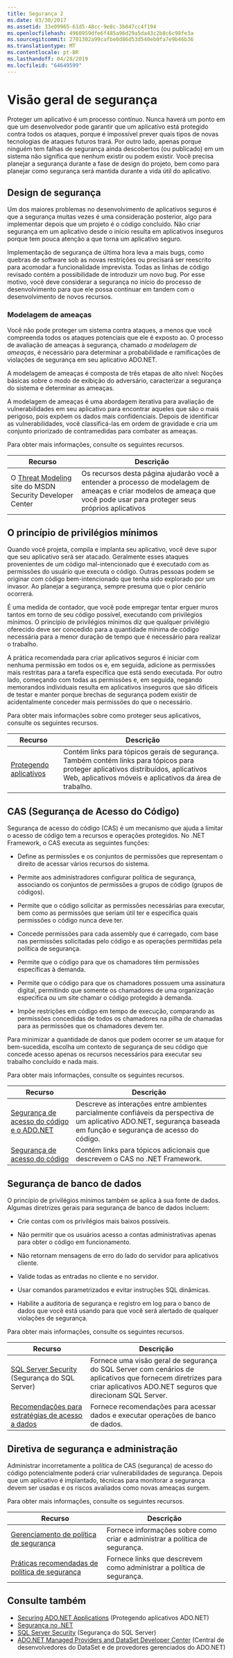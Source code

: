 ```yaml
---
title: Segurança 2
ms.date: 03/30/2017
ms.assetid: 33e09965-61d5-48cc-9e8c-3b047cc4f194
ms.openlocfilehash: 4960959dfe6f485a96d29a5da43c2b8c6c98fe3a
ms.sourcegitcommit: 2701302a99cafbe0d86d53d540eb0fa7e9b46b36
ms.translationtype: MT
ms.contentlocale: pt-BR
ms.lasthandoff: 04/28/2019
ms.locfileid: "64649599"
---
```

# <a name="security-overview"></a>Visão geral de segurança
Proteger um aplicativo é um processo contínuo. Nunca haverá um ponto em que um desenvolvedor pode garantir que um aplicativo está protegido contra todos os ataques, porque é impossível prever quais tipos de novas tecnologias de ataques futuros trará. Por outro lado, apenas porque ninguém tem falhas de segurança ainda descobertos (ou publicado) em um sistema não significa que nenhum existir ou podem existir. Você precisa planejar a segurança durante a fase de design do projeto, bem como para planejar como segurança será mantida durante a vida útil do aplicativo.  
  
## <a name="design-for-security"></a>Design de segurança  
 Um dos maiores problemas no desenvolvimento de aplicativos seguros é que a segurança muitas vezes é uma consideração posterior, algo para implementar depois que um projeto é o código concluído. Não criar segurança em um aplicativo desde o início resulta em aplicativos inseguros porque tem pouca atenção a que torna um aplicativo seguro.  
  
 Implementação de segurança de última hora leva a mais bugs, como quebras de software sob as novas restrições ou precisará ser reescrito para acomodar a funcionalidade imprevista. Todas as linhas de código revisado contém a possibilidade de introduzir um novo bug. Por esse motivo, você deve considerar a segurança no início do processo de desenvolvimento para que ele possa continuar em tandem com o desenvolvimento de novos recursos.  
  
### <a name="threat-modeling"></a>Modelagem de ameaças  
 Você não pode proteger um sistema contra ataques, a menos que você compreenda todos os ataques potenciais que ele é exposto ao. O processo de avaliação de ameaças à segurança, chamado *a modelagem de ameaças*, é necessário para determinar a probabilidade e ramificações de violações de segurança em seu aplicativo ADO.NET.  
  
 A modelagem de ameaças é composta de três etapas de alto nível: Noções básicas sobre o modo de exibição do adversário, caracterizar a segurança do sistema e determinar as ameaças.  
  
 A modelagem de ameaças é uma abordagem iterativa para avaliação de vulnerabilidades em seu aplicativo para encontrar aqueles que são o mais perigoso, pois expõem os dados mais confidenciais. Depois de identificar as vulnerabilidades, você classificá-las em ordem de gravidade e cria um conjunto priorizado de contramedidas para combater as ameaças.  
  
 Para obter mais informações, consulte os seguintes recursos.  
  
|Recurso|Descrição|  
|--------------|-----------------|  
|O [Threat Modeling](https://go.microsoft.com/fwlink/?LinkId=98353) site do MSDN Security Developer Center|Os recursos desta página ajudarão você a entender a processo de modelagem de ameaças e criar modelos de ameaça que você pode usar para proteger seus próprios aplicativos|  
  
## <a name="the-principle-of-least-privilege"></a>O princípio de privilégios mínimos  
 Quando você projeta, compila e implanta seu aplicativo, você deve supor que seu aplicativo será ser atacado. Geralmente esses ataques provenientes de um código mal-intencionado que é executado com as permissões do usuário que executa o código. Outras pessoas podem se originar com código bem-intencionado que tenha sido explorado por um invasor. Ao planejar a segurança, sempre presuma que o pior cenário ocorrerá.  
  
 É uma medida de contador, que você pode empregar tentar erguer muros tantos em torno de seu código possível, executando com privilégios mínimos. O princípio de privilégios mínimos diz que qualquer privilégio oferecido deve ser concedido para a quantidade mínima de código necessária para a menor duração de tempo que é necessário para realizar o trabalho.  
  
 A prática recomendada para criar aplicativos seguros é iniciar com nenhuma permissão em todos os e, em seguida, adicione as permissões mais restritas para a tarefa específica que está sendo executada. Por outro lado, começando com todas as permissões e, em seguida, negando memorandos individuais resulta em aplicativos inseguros que são difíceis de testar e manter porque brechas de segurança podem existir de acidentalmente conceder mais permissões do que o necessário.  
  
 Para obter mais informações sobre como proteger seus aplicativos, consulte os seguintes recursos.  
  
|Recurso|Descrição|  
|--------------|-----------------|  
|[Protegendo aplicativos](/visualstudio/ide/securing-applications)|Contém links para tópicos gerais de segurança. Também contém links para tópicos para proteger aplicativos distribuídos, aplicativos Web, aplicativos móveis e aplicativos da área de trabalho.|  
  
## <a name="code-access-security-cas"></a>CAS (Segurança de Acesso do Código)  
 Segurança de acesso do código (CAS) é um mecanismo que ajuda a limitar o acesso de código tem a recursos e operações protegidos. No .NET Framework, o CAS executa as seguintes funções:  
  
- Define as permissões e os conjuntos de permissões que representam o direito de acessar vários recursos do sistema.  
  
- Permite aos administradores configurar política de segurança, associando os conjuntos de permissões a grupos de código (grupos de códigos).  
  
- Permite que o código solicitar as permissões necessárias para executar, bem como as permissões que seriam útil ter e especifica quais permissões o código nunca deve ter.  
  
- Concede permissões para cada assembly que é carregado, com base nas permissões solicitadas pelo código e as operações permitidas pela política de segurança.  
  
- Permite que o código para que os chamadores têm permissões específicas à demanda.  
  
- Permite que o código para que os chamadores possuem uma assinatura digital, permitindo que somente os chamadores de uma organização específica ou um site chamar o código protegido à demanda.  
  
- Impõe restrições em código em tempo de execução, comparando as permissões concedidas de todos os chamadores na pilha de chamadas para as permissões que os chamadores devem ter.  
  
 Para minimizar a quantidade de danos que podem ocorrer se um ataque for bem-sucedida, escolha um contexto de segurança de seu código que concede acesso apenas os recursos necessários para executar seu trabalho concluído e nada mais.  
  
 Para obter mais informações, consulte os seguintes recursos.  
  
|Recurso|Descrição|  
|--------------|-----------------|  
|[Segurança de acesso do código e o ADO.NET](../../../../docs/framework/data/adonet/code-access-security.md)|Descreve as interações entre ambientes parcialmente confiáveis da perspectiva de um aplicativo ADO.NET, segurança baseada em função e segurança de acesso do código.|  
|[Segurança de acesso do código](../../../../docs/framework/misc/code-access-security.md)|Contém links para tópicos adicionais que descrevem o CAS no .NET Framework.|  
  
## <a name="database-security"></a>Segurança de banco de dados  
 O princípio de privilégios mínimos também se aplica à sua fonte de dados. Algumas diretrizes gerais para segurança de banco de dados incluem:  
  
- Crie contas com os privilégios mais baixos possíveis.  
  
- Não permitir que os usuários acesso a contas administrativas apenas para obter o código em funcionamento.  
  
- Não retornam mensagens de erro do lado do servidor para aplicativos cliente.  
  
- Valide todas as entradas no cliente e no servidor.  
  
- Usar comandos parametrizados e evitar instruções SQL dinâmicas.  
  
- Habilite a auditoria de segurança e registro em log para o banco de dados que você está usando para que você será alertado de qualquer violações de segurança.  
  
 Para obter mais informações, consulte os seguintes recursos.  
  
|Recurso|Descrição|  
|--------------|-----------------|  
|[SQL Server Security](../../../../docs/framework/data/adonet/sql/sql-server-security.md) (Segurança do SQL Server)|Fornece uma visão geral de segurança do SQL Server com cenários de aplicativos que fornecem diretrizes para criar aplicativos ADO.NET seguros que direcionam SQL Server.|  
|[Recomendações para estratégias de acesso a dados](https://docs.microsoft.com/previous-versions/visualstudio/visual-studio-2008/8fxztkff(v=vs.90))|Fornece recomendações para acessar dados e executar operações de banco de dados.|  
  
## <a name="security-policy-and-administration"></a>Diretiva de segurança e administração  
 Administrar incorretamente a política de CAS (segurança) de acesso do código potencialmente poderá criar vulnerabilidades de segurança. Depois que um aplicativo é implantado, técnicas para monitorar a segurança devem ser usadas e os riscos avaliados como novas ameaças surgem.  
  
 Para obter mais informações, consulte os seguintes recursos.  
  
|Recurso|Descrição|  
|--------------|-----------------|  
|[Gerenciamento de política de segurança](https://docs.microsoft.com/previous-versions/dotnet/netframework-4.0/c1k0eed6(v=vs.100))|Fornece informações sobre como criar e administrar a política de segurança.|  
|[Práticas recomendadas de política de segurança](https://docs.microsoft.com/previous-versions/dotnet/netframework-4.0/sa4se9bc(v=vs.100))|Fornece links que descrevem como administrar a política de segurança.|  
  
## <a name="see-also"></a>Consulte também

- [Securing ADO.NET Applications](../../../../docs/framework/data/adonet/securing-ado-net-applications.md) (Protegendo aplicativos ADO.NET)
- [Segurança no .NET](../../../standard/security/index.md)
- [SQL Server Security](../../../../docs/framework/data/adonet/sql/sql-server-security.md) (Segurança do SQL Server)
- [ADO.NET Managed Providers and DataSet Developer Center](https://go.microsoft.com/fwlink/?LinkId=217917) (Central de desenvolvedores do DataSet e de provedores gerenciados do ADO.NET)
